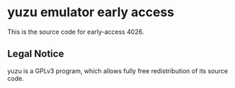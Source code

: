 yuzu emulator early access
=============

This is the source code for early-access 4026.

## Legal Notice

yuzu is a GPLv3 program, which allows fully free redistribution of its source code.